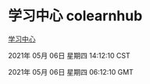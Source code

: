 # 学习中心 colearnhub
[学习中心](http://58.48.52.146:56308/colearnhub/)

2021年 05月 06日 星期四 14:12:10 CST

2021年 05月 06日 星期四 06:12:10 GMT
